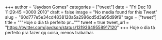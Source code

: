 
+++
author = "Jaydson Gomes"
categories = ["tweet"]
date = "Fri Dec 10 11:29:45 +0000 2010"
draft = false
image = "No media found for this Tweet"
slug = "60d777e5e34cd4838120a5a2996cd5d3a95d99f9"
tags = ["tweet"]
title = """Hoje o dia tá perfeito pr..."""
tweet = true
tweet_url = "https://twitter.com/jaydson/status/13193649558917120"
+++
Hoje o dia tá perfeito pra fazer qq coisa, menos trabalhar.
